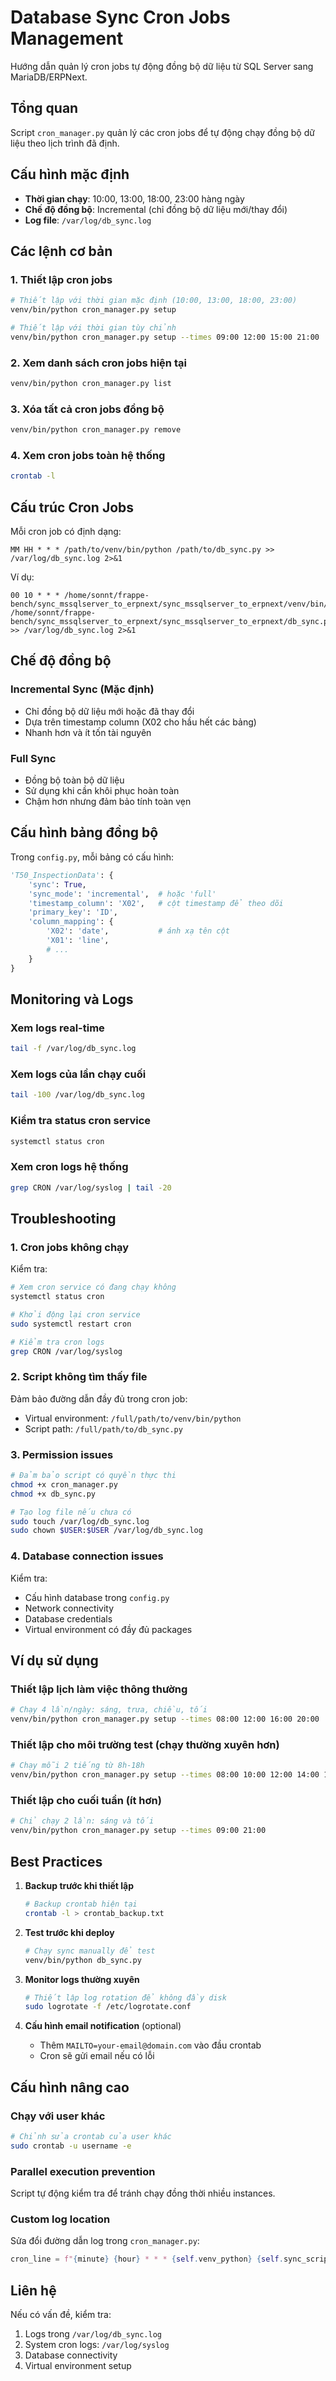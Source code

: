 # Database Sync Cron Jobs Management

Hướng dẫn quản lý cron jobs tự động đồng bộ dữ liệu từ SQL Server sang MariaDB/ERPNext.

## Tổng quan

Script `cron_manager.py` quản lý các cron jobs để tự động chạy đồng bộ dữ liệu theo lịch trình đã định.

## Cấu hình mặc định

- **Thời gian chạy**: 10:00, 13:00, 18:00, 23:00 hàng ngày
- **Chế độ đồng bộ**: Incremental (chỉ đồng bộ dữ liệu mới/thay đổi)
- **Log file**: `/var/log/db_sync.log`

## Các lệnh cơ bản

### 1. Thiết lập cron jobs

```bash
# Thiết lập với thời gian mặc định (10:00, 13:00, 18:00, 23:00)
venv/bin/python cron_manager.py setup

# Thiết lập với thời gian tùy chỉnh
venv/bin/python cron_manager.py setup --times 09:00 12:00 15:00 21:00
```

### 2. Xem danh sách cron jobs hiện tại

```bash
venv/bin/python cron_manager.py list
```

### 3. Xóa tất cả cron jobs đồng bộ

```bash
venv/bin/python cron_manager.py remove
```

### 4. Xem cron jobs toàn hệ thống

```bash
crontab -l
```

## Cấu trúc Cron Jobs

Mỗi cron job có định dạng:
```
MM HH * * * /path/to/venv/bin/python /path/to/db_sync.py >> /var/log/db_sync.log 2>&1
```

Ví dụ:
```
00 10 * * * /home/sonnt/frappe-bench/sync_mssqlserver_to_erpnext/sync_mssqlserver_to_erpnext/venv/bin/python /home/sonnt/frappe-bench/sync_mssqlserver_to_erpnext/sync_mssqlserver_to_erpnext/db_sync.py >> /var/log/db_sync.log 2>&1
```

## Chế độ đồng bộ

### Incremental Sync (Mặc định)
- Chỉ đồng bộ dữ liệu mới hoặc đã thay đổi
- Dựa trên timestamp column (X02 cho hầu hết các bảng)
- Nhanh hơn và ít tốn tài nguyên

### Full Sync
- Đồng bộ toàn bộ dữ liệu
- Sử dụng khi cần khôi phục hoàn toàn
- Chậm hơn nhưng đảm bảo tính toàn vẹn

## Cấu hình bảng đồng bộ

Trong `config.py`, mỗi bảng có cấu hình:

```python
'T50_InspectionData': {
    'sync': True,
    'sync_mode': 'incremental',  # hoặc 'full'
    'timestamp_column': 'X02',   # cột timestamp để theo dõi
    'primary_key': 'ID',
    'column_mapping': {
        'X02': 'date',           # ánh xạ tên cột
        'X01': 'line',
        # ...
    }
}
```

## Monitoring và Logs

### Xem logs real-time
```bash
tail -f /var/log/db_sync.log
```

### Xem logs của lần chạy cuối
```bash
tail -100 /var/log/db_sync.log
```

### Kiểm tra status cron service
```bash
systemctl status cron
```

### Xem cron logs hệ thống
```bash
grep CRON /var/log/syslog | tail -20
```

## Troubleshooting

### 1. Cron jobs không chạy

Kiểm tra:
```bash
# Xem cron service có đang chạy không
systemctl status cron

# Khởi động lại cron service
sudo systemctl restart cron

# Kiểm tra cron logs
grep CRON /var/log/syslog
```

### 2. Script không tìm thấy file

Đảm bảo đường dẫn đầy đủ trong cron job:
- Virtual environment: `/full/path/to/venv/bin/python`
- Script path: `/full/path/to/db_sync.py`

### 3. Permission issues

```bash
# Đảm bảo script có quyền thực thi
chmod +x cron_manager.py
chmod +x db_sync.py

# Tạo log file nếu chưa có
sudo touch /var/log/db_sync.log
sudo chown $USER:$USER /var/log/db_sync.log
```

### 4. Database connection issues

Kiểm tra:
- Cấu hình database trong `config.py`
- Network connectivity
- Database credentials
- Virtual environment có đầy đủ packages

## Ví dụ sử dụng

### Thiết lập lịch làm việc thông thường
```bash
# Chạy 4 lần/ngày: sáng, trưa, chiều, tối
venv/bin/python cron_manager.py setup --times 08:00 12:00 16:00 20:00
```

### Thiết lập cho môi trường test (chạy thường xuyên hơn)
```bash
# Chạy mỗi 2 tiếng từ 8h-18h
venv/bin/python cron_manager.py setup --times 08:00 10:00 12:00 14:00 16:00 18:00
```

### Thiết lập cho cuối tuần (ít hơn)
```bash
# Chỉ chạy 2 lần: sáng và tối
venv/bin/python cron_manager.py setup --times 09:00 21:00
```

## Best Practices

1. **Backup trước khi thiết lập**
   ```bash
   # Backup crontab hiện tại
   crontab -l > crontab_backup.txt
   ```

2. **Test trước khi deploy**
   ```bash
   # Chạy sync manually để test
   venv/bin/python db_sync.py
   ```

3. **Monitor logs thường xuyên**
   ```bash
   # Thiết lập log rotation để không đầy disk
   sudo logrotate -f /etc/logrotate.conf
   ```

4. **Cấu hình email notification** (optional)
   - Thêm `MAILTO=your-email@domain.com` vào đầu crontab
   - Cron sẽ gửi email nếu có lỗi

## Cấu hình nâng cao

### Chạy với user khác
```bash
# Chỉnh sửa crontab của user khác
sudo crontab -u username -e
```

### Parallel execution prevention
Script tự động kiểm tra để tránh chạy đồng thời nhiều instances.

### Custom log location
Sửa đổi đường dẫn log trong `cron_manager.py`:
```python
cron_line = f"{minute} {hour} * * * {self.venv_python} {self.sync_script} >> /path/to/custom.log 2>&1"
```

## Liên hệ

Nếu có vấn đề, kiểm tra:
1. Logs trong `/var/log/db_sync.log` 
2. System cron logs: `/var/log/syslog`
3. Database connectivity
4. Virtual environment setup